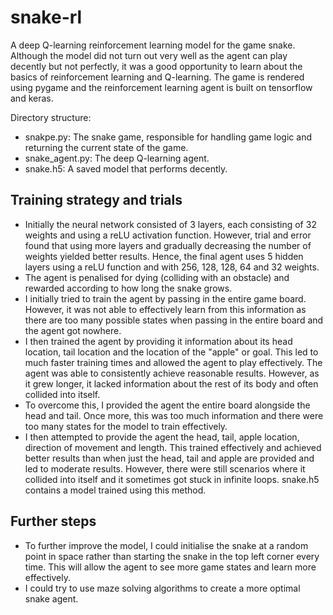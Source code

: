 # snake-rl
A deep Q-learning reinforcement learning model for the game snake. Although the model did not turn out very well as the agent can play decently but not perfectly, it was a good opportunity to learn about the basics of reinforcement learning and Q-learning. The game is rendered using pygame and the reinforcement learning agent is built on tensorflow and keras.

Directory structure:
- snakpe.py: The snake game, responsible for handling game logic and returning the current state of the game.
- snake_agent.py: The deep Q-learning agent.
- snake.h5: A saved model that performs decently.

## Training strategy and trials
- Initially the neural network consisted of 3 layers, each consisting of 32 weights and using a reLU activation function. However, trial and error found that using more layers and gradually decreasing the number of weights yielded better results. Hence, the final agent uses 5 hidden layers using a reLU function and with 256, 128, 128, 64 and 32 weights.
- The agent is penalised for dying (colliding with an obstacle) and rewarded according to how long the snake grows.
- I initially tried to train the agent by passing in the entire game board. However, it was not able to effectively learn from this information as there are too many possible states when passing in the entire board and the agent got nowhere.
- I then trained the agent by providing it information about its head location, tail location and the location of the "apple" or goal. This led to much faster training times and allowed the agent to play effectively. The agent was able to consistently achieve reasonable results. However, as it grew longer, it lacked information about the rest of its body and often collided into itself.
- To overcome this, I provided the agent the entire board alongside the head and tail. Once more, this was too much information and there were too many states for the model to train effectively.
- I then attempted to provide the agent the head, tail, apple location, direction of movement and length. This trained effectively and achieved better results than when just the head, tail and apple are provided and led to moderate results. However, there were still scenarios where it collided into itself and it sometimes got stuck in infinite loops. snake.h5 contains a model trained using this method.

## Further steps
- To further improve the model, I could initialise the snake at a random point in space rather than starting the snake in the top left corner every time. This will allow the agent to see more game states and learn more effectively.
- I could try to use maze solving algorithms to create a more optimal snake agent.